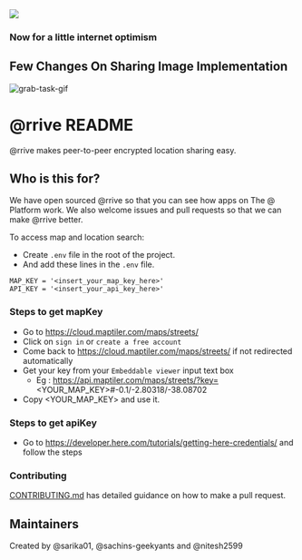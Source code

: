 <img src="https://atsign.dev/assets/img/@dev.png?sanitize=true">

### Now for a little internet optimism

## Few Changes On Sharing Image Implementation
![grab-task-gif](app_gif.gif)

# @‎rrive README

@‎rrive makes peer-to-peer encrypted location sharing easy. 

## Who is this for?

We have open sourced @‎rrive so that you can see how apps on The @ Platform
work. We also welcome issues and pull requests so that we can make @‎rrive
better.

To access map and location search:
 - Create `.env` file in the root of the project.
 - And add these lines in the `.env` file.
 ```
MAP_KEY = '<insert_your_map_key_here>' 
API_KEY = '<insert_your_api_key_here>'
 ```

### Steps to get mapKey

  - Go to https://cloud.maptiler.com/maps/streets/
  - Click on `sign in` or `create a free account`
  - Come back to https://cloud.maptiler.com/maps/streets/ if not redirected automatically
  - Get your key from your `Embeddable viewer` input text box 
    - Eg : https://api.maptiler.com/maps/streets/?key=<YOUR_MAP_KEY>#-0.1/-2.80318/-38.08702
  - Copy <YOUR_MAP_KEY> and use it.

### Steps to get apiKey

  - Go to https://developer.here.com/tutorials/getting-here-credentials/ and follow the steps

### Contributing

[CONTRIBUTING.md](CONTRIBUTING.md) has detailed guidance on how to make a
pull request.

## Maintainers

Created by @sarika01, @sachins-geekyants and @nitesh2599
